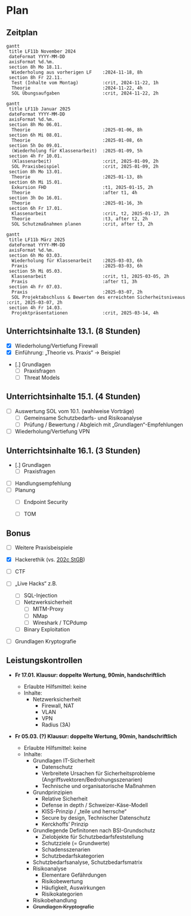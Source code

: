 # Plan

## Zeitplan

```mermaid
gantt
 title LF11b November 2024
 dateFormat YYYY-MM-DD
 axisFormat %d.%m.
 section 8h Mo 18.11.
  Wiederholung aus vorherigen LF    :2024-11-18, 8h
 section 8h Fr 22.11.
  Test (Inhalte vom Montag)         :crit, 2024-11-22, 1h
  Theorie                           :2024-11-22, 4h
  SOL Übungsaufgaben                :crit, 2024-11-22, 2h
```

```mermaid
gantt
 title LF11b Januar 2025
 dateFormat YYYY-MM-DD
 axisFormat %d.%m.
 section 8h Mo 06.01.
  Theorie                           :2025-01-06, 8h
 section 6h Mi 08.01.
  Theorie                           :2025-01-08, 6h
 section 5h Do 09.01.
  (Wiederholung für Klassenarbeit)  :2025-01-09, 5h
 section 4h Fr 10.01.
  (Klassenarbeit)                   :crit, 2025-01-09, 2h
  SOL Praxisbeispiel                :crit, 2025-01-09, 2h
 section 8h Mo 13.01.
  Theorie                           :2025-01-13, 8h
 section 6h Mi 15.01.
  Exkursion FHD                     :t1, 2025-01-15, 2h
  Theorie                           :after t1, 4h
 section 3h Do 16.01.
  Theorie                           :2025-01-16, 3h
 section 6h Fr 17.01.
  Klassenarbeit                     :crit, t2, 2025-01-17, 2h
  Theorie                           :t3, after t2, 2h
  SOL Schutzmaßnahmen planen        :crit, after t3, 2h
```

```mermaid
gantt
 title LF11b März 2025
 dateFormat YYYY-MM-DD
 axisFormat %d.%m.
 section 6h Mo 03.03.
  Wiederholung für Klassenarbeit    :2025-03-03, 6h
  Praxis                            :2025-03-03, 6h
 section 5h Mi 05.03.
  Klassenarbeit                     :crit, t1, 2025-03-05, 2h
  Praxis                            :after t1, 3h
 section 4h Fr 07.03.
  Praxis                            :2025-03-07, 2h
  SOL Projektabschluss & Bewerten des erreichten Sicherheitsniveaus :crit, 2025-03-07, 2h
 section 4h Fr 14.03.
  Projektpräsentationen             :crit, 2025-03-14, 4h
```

## Unterrichtsinhalte 13.1. (8 Stunden)

* [x] Wiederholung/Vertiefung Firewall
* [x] Einführung: „Theorie vs. Praxis“ -> Beispiel
* [.] Grundlagen
  * [ ] Praxisfragen
  * [ ] Threat Models

## Unterrichtsinhalte 15.1. (4 Stunden)

* [ ] Auswertung SOL vom 10.1. (wahlweise Vorträge)
  * [ ] Gemeinsame Schutzbedarfs- und Risikoanalyse
  * [ ] Prüfung / Bewertung / Abgleich mit „Grundlagen“-Empfehlungen
* [ ] Wiederholung/Vertiefung VPN

## Unterrichtsinhalte 16.1. (3 Stunden)

* [.] Grundlagen
  * [ ] Praxisfragen
* [ ] Handlungsempfehlung
* [ ] Planung
  * [ ] Endpoint Security
  * [ ] TOM


## Bonus

* [ ] Weitere Praxisbeispiele
* [x] Hackerethik (vs. [202c StGB](https://www.gesetze-im-internet.de/stgb/__202c.html))
* [ ] CTF
* [ ] „Live Hacks“ z.B.
  * [ ] SQL-Injection
  * [ ] Netzwerksicherheit
    * [ ] MITM-Proxy
    * [ ] NMap
    * [ ] Wireshark / TCPdump
  * [ ] Binary Exploitation
* [ ] Grundlagen Kryptografie


## Leistungskontrollen
* **Fr 17.01. Klausur: doppelte Wertung, 90min, handschriftlich**
  * Erlaubte Hilfsmittel: keine
  * Inhalte:
    * Netzwerksicherheit
      * Firewall, NAT 
      * VLAN
      * VPN
      * Radius (3A)


* **Fr 05.03. (?) Klausur: doppelte Wertung, 90min, handschriftlich**
  * Erlaubte Hilfsmittel: keine
  * Inhalte:
    * Grundlagen IT-Sicherheit
      * Datenschutz
      * Verbreitete Ursachen für Sicherheitsprobleme (Angriffsvektoren/Bedrohungsszenarien)
      * Technische und organisatorische Maßnahmen
    * Grundprinzipien
      * Relative Sicherheit
      * Defense in depth / Schweizer-Käse-Modell
      * KISS-Prinzip / „teile und herrsche“
      * Secure by design, Technischer Datenschutz
      * Kerckhoffs’ Prinzip
    * Grundlegende Definitonen nach BSI-Grundschutz
      * Zielobjekte für Schutzbedarfsfeststellung
      * Schutzziele (= Grundwerte)
      * Schadensszenarien
      * Schutzbedarfskategorien
    * Schutzbedarfsanalyse, Schutzbedarfsmatrix
    * Risikoanalyse
      * Elementare Gefährdungen
      * Risikobewertung
      * Häufigkeit, Auswirkungen
      * Risikokategorien
    * Risikobehandlung
    * ~~Grundlagen Kryptografie~~
